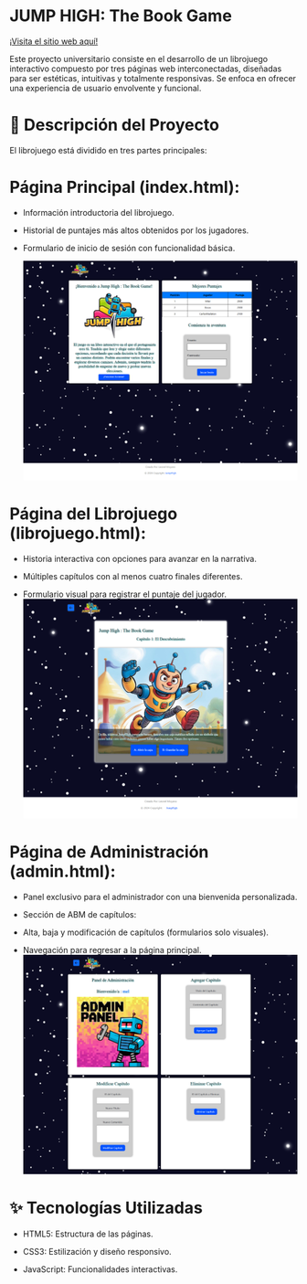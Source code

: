 # JUMP HIGH: The Book Game

[¡Visita el sitio web aquí!](https://leonelmoyanocode.github.io/jumphigh/index.html)

Este proyecto universitario consiste en el desarrollo de un librojuego interactivo compuesto por tres páginas web interconectadas, diseñadas para ser estéticas, intuitivas y totalmente responsivas. Se enfoca en ofrecer una experiencia de usuario envolvente y funcional.

# 📝 Descripción del Proyecto

El librojuego está dividido en tres partes principales:

# Página Principal (index.html):

* Información introductoria del librojuego.
  
* Historial de puntajes más altos obtenidos por los jugadores.

* Formulario de inicio de sesión con funcionalidad básica.

  ![Vista previa del librojuego](multimedia/indexjuego.jpg)

# Página del Librojuego (librojuego.html):
  
* Historia interactiva con opciones para avanzar en la narrativa.
  
* Múltiples capítulos con al menos cuatro finales diferentes.

* Formulario visual para registrar el puntaje del jugador.
  ![Vista previa del librojuego](multimedia/librojuego.jpg)

# Página de Administración (admin.html):

* Panel exclusivo para el administrador con una bienvenida personalizada.

* Sección de ABM de capítulos:

* Alta, baja y modificación de capítulos (formularios solo visuales).

* Navegación para regresar a la página principal.
  ![Vista previa del librojuego](multimedia/adminjuego.jpg)


# ✨ Tecnologías Utilizadas

* HTML5: Estructura de las páginas.

* CSS3: Estilización y diseño responsivo.

* JavaScript: Funcionalidades interactivas.
